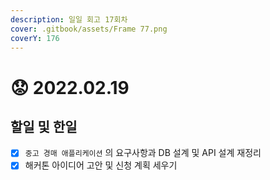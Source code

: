 ```yaml
---
description: 일일 회고 17회차
cover: .gitbook/assets/Frame 77.png
coverY: 176
---
```


# 😟 2022.02.19

## 할일 및 한일

* [x] `중고 경매 애플리케이션` 의 요구사항과 DB 설계 및 API 설계 재정리
* [x] 해커톤 아이디어 고안 및 신청 계획 세우기
